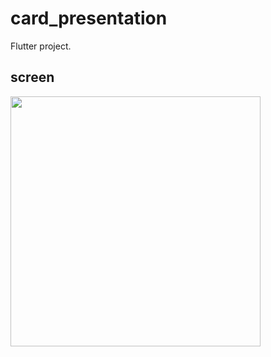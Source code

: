 # card_presentation

Flutter project.
## screen
<img src="https://drive.google.com/uc?export=view&id=1UoIBaDMh254fSpvVmu802BojEWlNc7rb" width="400" />
